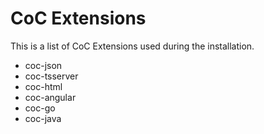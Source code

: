 # CoC Extensions
This is a list of CoC Extensions used during the installation.
- coc-json
- coc-tsserver
- coc-html
- coc-angular
- coc-go
- coc-java
